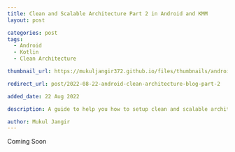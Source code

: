 ```yaml
---
title: Clean and Scalable Architecture Part 2 in Android and KMM 
layout: post

categories: post
tags:
  - Android
  - Kotlin
  - Clean Architecture

thumbnail_url: https://mukuljangir372.github.io/files/thumbnails/android_clean_arch.png

redirect_url: post/2022-08-22-android-clean-architecture-blog-part-2

added_date: 22 Aug 2022

description: A guide to help you how to setup clean and scalable architecture

author: Mukul Jangir
---
```

Coming Soon